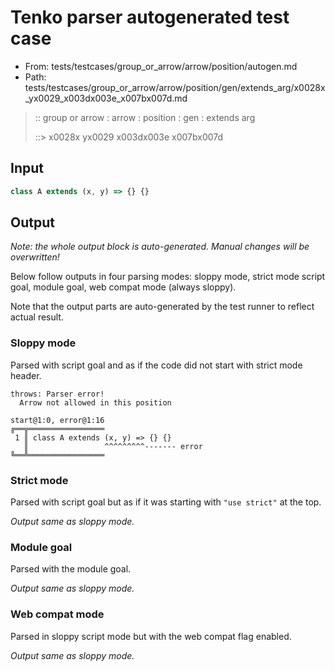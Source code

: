 # Tenko parser autogenerated test case

- From: tests/testcases/group_or_arrow/arrow/position/autogen.md
- Path: tests/testcases/group_or_arrow/arrow/position/gen/extends_arg/x0028x_yx0029_x003dx003e_x007bx007d.md

> :: group or arrow : arrow : position : gen : extends arg
>
> ::> x0028x yx0029 x003dx003e x007bx007d

## Input


`````js
class A extends (x, y) => {} {}
`````

## Output

_Note: the whole output block is auto-generated. Manual changes will be overwritten!_

Below follow outputs in four parsing modes: sloppy mode, strict mode script goal, module goal, web compat mode (always sloppy).

Note that the output parts are auto-generated by the test runner to reflect actual result.

### Sloppy mode

Parsed with script goal and as if the code did not start with strict mode header.

`````
throws: Parser error!
  Arrow not allowed in this position

start@1:0, error@1:16
╔══╦═════════════════
 1 ║ class A extends (x, y) => {} {}
   ║                 ^^^^^^^^^------- error
╚══╩═════════════════

`````

### Strict mode

Parsed with script goal but as if it was starting with `"use strict"` at the top.

_Output same as sloppy mode._

### Module goal

Parsed with the module goal.

_Output same as sloppy mode._

### Web compat mode

Parsed in sloppy script mode but with the web compat flag enabled.

_Output same as sloppy mode._
